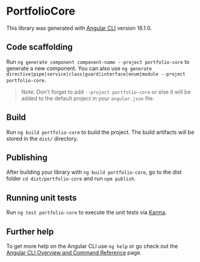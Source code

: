 # PortfolioCore

This library was generated with [Angular CLI](https://github.com/angular/angular-cli) version 16.1.0.

## Code scaffolding

Run `ng generate component component-name --project portfolio-core` to generate a new component. You can also use `ng generate directive|pipe|service|class|guard|interface|enum|module --project portfolio-core`.
> Note: Don't forget to add `--project portfolio-core` or else it will be added to the default project in your `angular.json` file. 

## Build

Run `ng build portfolio-core` to build the project. The build artifacts will be stored in the `dist/` directory.

## Publishing

After building your library with `ng build portfolio-core`, go to the dist folder `cd dist/portfolio-core` and run `npm publish`.

## Running unit tests

Run `ng test portfolio-core` to execute the unit tests via [Karma](https://karma-runner.github.io).

## Further help

To get more help on the Angular CLI use `ng help` or go check out the [Angular CLI Overview and Command Reference](https://angular.io/cli) page.
